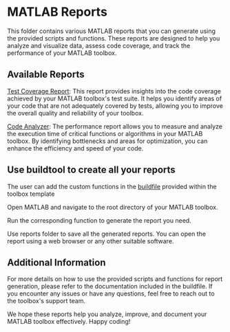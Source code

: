 # MATLAB Reports

This folder contains various MATLAB reports that you can generate using the provided scripts and functions. These reports are designed to help you analyze and visualize data, assess code coverage, and track the performance of your MATLAB toolbox.

## Available Reports

[Test Coverage Report][1]: This report provides insights into the code coverage achieved by your MATLAB toolbox's test suite. It helps you identify areas of your code that are not adequately covered by tests, allowing you to improve the overall quality and reliability of your toolbox.

[Code Analyzer][2]: The performance report allows you to measure and analyze the execution time of critical functions or algorithms in your MATLAB toolbox. By identifying bottlenecks and areas for optimization, you can enhance the efficiency and speed of your code.

## Use buildtool to create all your reports

The user can add the custom functions in the [buildfile](../buildfile.m) provided within the toolbox template

Open MATLAB and navigate to the root directory of your MATLAB toolbox.

Run the corresponding function to generate the report you need.

Use reports folder to save all the generated reports. You can open the report using a web browser or any other suitable software.

## Additional Information

For more details on how to use the provided scripts and functions for report generation, please refer to the documentation included in the buildfile. If you encounter any issues or have any questions, feel free to reach out to the toolbox's support team.

We hope these reports help you analyze, improve, and document your MATLAB toolbox effectively. Happy coding!

[1]: https://in.mathworks.com/matlabcentral/answers/104095-how-to-obtain-code-coverage

[2]: https://in.mathworks.com/help/matlab/matlab_prog/matlab-code-analyzer-report.html